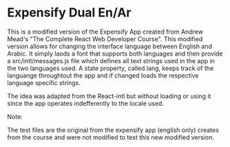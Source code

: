 # Expensify Dual En/Ar

This is a modified version of the Expensify App created from Andrew Mead's "The Complete React Web Developer Course". This modified version allows for changing the interface language between English and Arabic. It simply laods a font that supports both languages and then provide a src/intl/messages.js file which defines all text strings used in the app in the two languages used. A state property, called lang, keeps track of the languange throughtout the app and if changed loads the respective language specific strings.

The idea was adapted from the React-intl but without loading or using it since the app operates indefferently to the locale used.

Note:

The test files are the original from the expensify app (english only) creates from the course and were not modified to test this new modified version.